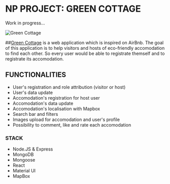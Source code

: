 # NP PROJECT: GREEN COTTAGE 

Work in progress...

![Green Cottage](/screenshots/greencottage.png)

##[Green Cottage](https://green-cottages.herokuapp.com/) is a web application which is inspired on AirBnb. 
The goal of this application is to help visitors and hosts of eco-friendly accomodation to find each other. So every user would be able to registrate themself and to registrate its accomodation. 

## FUNCTIONALITIES
- User's registration and role attribution (visitor or host)
- User's data update
- Accomodation's registration for host user
- Accomodation's data update
- Accomodation's localisation with Mapbox
- Search bar and filters
- Images upload for accomodation and user's profile
- Possibility to comment, like and rate each accomodation

### STACK
- Node.JS & Express
- MongoDB
- Mongoose
- React
- Material UI
- MapBox